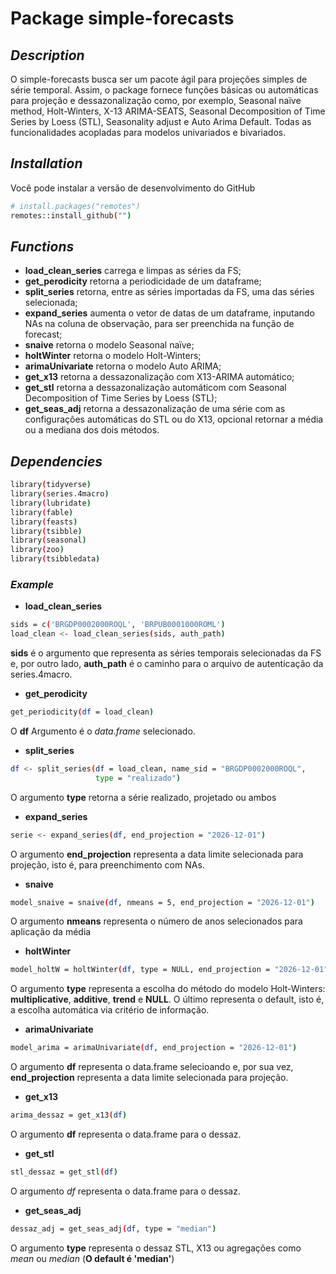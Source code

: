 # Package simple-forecasts
## _Description_

O simple-forecasts busca ser um pacote ágil para projeções simples de série temporal. Assim, o package fornece funções básicas ou automáticas para projeção e dessazonalização como, por exemplo, Seasonal naïve method, Holt-Winters,  X-13 ARIMA-SEATS, Seasonal Decomposition of Time Series by Loess (STL), Seasonality adjust e Auto Arima Default. Todas as funcionalidades acopladas para modelos univariados e bivariados. 

## _Installation_

Você pode instalar a versão de desenvolvimento do GitHub
```sh
# install.packages("remotes")
remotes::install_github("")
```
## _Functions_

- **load_clean_series** carrega e limpas as séries da FS; 
- **get_perodicity** retorna a periodicidade de um dataframe;
- **split_series** retorna, entre as séries importadas da FS, uma das séries selecionada; 
- **expand_series** aumenta o vetor de datas de um dataframe, inputando NAs na coluna de observação, para ser preenchida na função de forecast; 
- **snaive** retorna o modelo Seasonal naïve; 
- **holtWinter** retorna o modelo Holt-Winters; 
- **arimaUnivariate** retorna o modelo Auto ARIMA; 
- **get_x13** retorna a dessazonalização com X13-ARIMA automático;
- **get_stl** retorna a dessazonalização automáticom com  Seasonal Decomposition of Time Series by Loess (STL); 
- **get_seas_adj** retorna a dessazonalização de uma série com as configurações automáticas do STL ou do X13, opcional retornar a média ou a mediana dos dois métodos. 

## _Dependencies_

```sh
library(tidyverse)
library(series.4macro)
library(lubridate)
library(fable)
library(feasts)
library(tsibble)
library(seasonal)
library(zoo)
library(tsibbledata)
```

### _Example_ 

- **load_clean_series**

```sh
sids = c('BRGDP0002000ROQL', 'BRPUB0001000ROML') 
load_clean <- load_clean_series(sids, auth_path)
```
**sids** é o argumento que representa as séries temporais selecionadas da FS e, por outro lado, **auth_path** é o caminho para o arquivo de autenticação da series.4macro. 

- **get_perodicity**

```sh
get_periodicity(df = load_clean)
```
O **df** Argumento é o *data.frame* selecionado.  
- **split_series**
```sh
df <- split_series(df = load_clean, name_sid = "BRGDP0002000ROQL",
                   type = "realizado")
```
O argumento **type** retorna a série realizado, projetado ou ambos

- **expand_series**
```sh
serie <- expand_series(df, end_projection = "2026-12-01")
```
O argumento **end_projection** representa a data limite selecionada para projeção, isto é, para preenchimento com NAs. 

- **snaive**

```sh
model_snaive = snaive(df, nmeans = 5, end_projection = "2026-12-01")
```
O argumento **nmeans** representa o número de anos selecionados para aplicação da média

- **holtWinter**

```sh
model_holtW = holtWinter(df, type = NULL, end_projection = "2026-12-01")
```
O argumento **type** representa a escolha do método do modelo Holt-Winters: **multiplicative**, **additive**, **trend** e **NULL**. O último representa o default, isto é, a escolha automática via critério de informação.

- **arimaUnivariate**

```sh
model_arima = arimaUnivariate(df, end_projection = "2026-12-01")
```
O argumento **df** representa o data.frame selecioando e, por sua vez, **end_projection** representa a data limite selecionada para projeção. 

- **get_x13**
```sh
arima_dessaz = get_x13(df)
```
O argumento **df** representa o data.frame para o dessaz.  

- **get_stl**

```sh
stl_dessaz = get_stl(df)
```
 O argumento *df* representa o data.frame para o dessaz.
 
 - **get_seas_adj**
```sh
dessaz_adj = get_seas_adj(df, type = "median")
```
O argumento **type**  representa o dessaz STL, X13 ou agregações como *mean* ou *median* (**O default é 'median'**)

